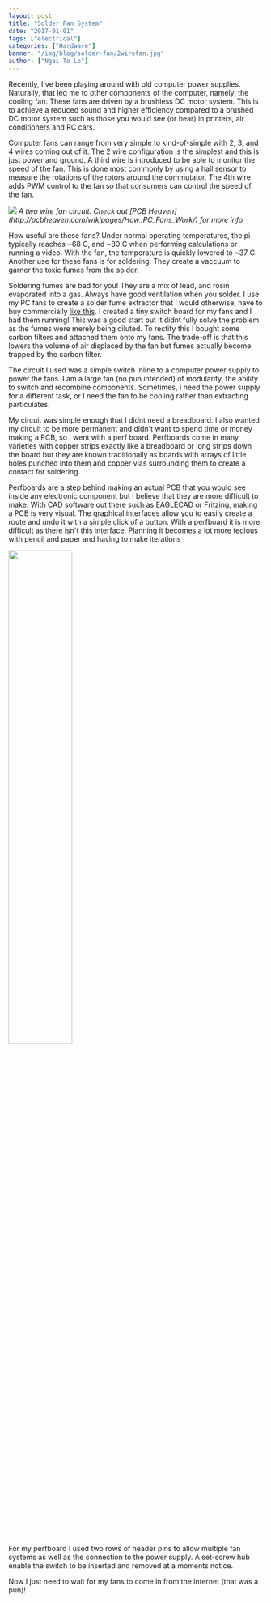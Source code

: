 ```yaml
---
layout: post
title: "Solder Fan System"
date: "2017-01-01"
tags: ["electrical"]
categories: ["Hardware"]
banner: "/img/blog/solder-fan/2wirefan.jpg"
author: ["Ngai To Lo"]
---
```


Recently, I've been playing around with old computer power supplies. Naturally, that led me to other components of the computer, namely, the cooling fan. These fans are driven by a brushless DC motor system. This is to achieve a reduced sound and higher efficiency compared to a brushed DC motor system such as those you would see (or hear) in printers, air conditioners and RC cars.

Computer fans can range from very simple to kind-of-simple with 2, 3, and 4 wires coming out of it. The 2 wire configuration is the simplest and this is just power and ground. A third wire is introduced to be able to monitor the speed of the fan. This is done most commonly by using a hall sensor to measure the rotations of the rotors around the commutator. The 4th wire adds PWM control to the fan so that consumers can control the speed of the fan.

<img src="/img/blog/solder-fan/2wirefan.jpg">
<i>A two wire fan circuit. Check out [PCB Heaven](http://pcbheaven.com/wikipages/How_PC_Fans_Work/) for more info</i>

How useful are these fans? Under normal operating temperatures, the pi typically reaches ~68 C, and ~80 C when performing calculations or running a video. With the fan, the temperature is quickly lowered to ~37 C. Another use for these fans is for soldering. They create a vaccuum to garner the toxic fumes from the solder.

Soldering fumes are bad for you! They are a mix of lead, and rosin evaporated into a gas. Always have good ventilation when you solder. I use my PC fans to create a solder fume extractor that I would otherwise, have to buy commercially [like this](http://www.digikey.ca/product-detail/en/apex-tool-group/WSA350/WSA350-ND/1130559). I created a tiny switch board for my fans and I had them running! This was a good start but it didnt fully solve the problem as the fumes were merely being diluted. To rectify this I bought some carbon filters and attached them onto my fans. The trade-off is that this lowers the volume of air displaced by the fan but fumes actually become trapped by the carbon filter.

The circuit I used was a simple switch inline to a computer power supply to power the fans. I am a large fan (no pun intended) of modularity, the ability to switch and recombine components. Sometimes, I need the power supply for a different task, or I need the fan to be cooling rather than extracting particulates.

My circuit was simple enough that I didnt need a breadboard. I also wanted my circuit to be more permanent and didn't want to spend time or money making a PCB, so I went with a perf board. Perfboards come in many varieties with copper strips exactly like a breadboard or long strips down the board but they are known traditionally as boards with arrays of little holes punched into them and copper vias surrounding them to create a contact for soldering.

Perfboards are a step behind making an actual PCB that you would see inside any electronic component but I believe that they are more difficult to make. With CAD software out there such as EAGLECAD or Fritzing, making a PCB is very visual. The graphical interfaces allow you to easily create a route and undo it with a simple click of a button. With a perfboard it is more difficult as there isn't this interface. Planning it becomes a lot more tedious with pencil and paper and having to make iterations


<img src="/img/blog/solder-fan/circuit.jpg" width="50%">

For my perfboard I used two rows of header pins to allow multiple fan systems as well as the connection to the power supply. A set-screw hub enable the switch to be inserted and removed at a moments notice.

Now I just need to wait for my fans to come in from the internet (that was a pun)!
